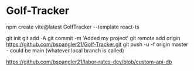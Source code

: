 # Golf-Tracker

npm create vite@latest GolfTracker --template react-ts

git init
git add -A
git commit -m 'Added my project'
git remote add origin https://github.com/bspangler21/Golf-Tracker.git
git push -u -f origin master - could be main (whatever local branch is called)

https://github.com/bspangler21/labor-rates-dev/blob/custom-api-db
